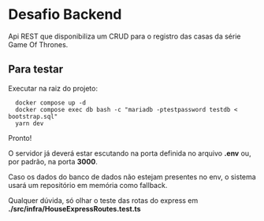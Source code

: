 # Desafio Backend

Api REST que disponibiliza um CRUD para o registro das casas da série Game Of Thrones.

## Para testar

Executar na raiz do projeto:

```
  docker compose up -d
  docker compose exec db bash -c "mariadb -ptestpassword testdb < bootstrap.sql"
  yarn dev
```

Pronto!

O servidor já deverá estar escutando na porta definida no arquivo **.env** ou, por padrão, na porta **3000**.

Caso os dados do banco de dados não estejam presentes no env, o sistema usará um repositório em memória como fallback.

Qualquer dúvida, só olhar o teste das rotas do express em **./src/infra/HouseExpressRoutes.test.ts**